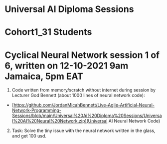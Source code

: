 # Universal AI Diploma Sessions

# Cohort1_31 Students
# Cyclical Neural Network session 1 of 6, written on 12-10-2021 9am Jamaica, 5pm EAT

1. Code written from memory/scratch without internet during session by Lecturer God Bennett (about 1000 lines of neural network code): 
  * [https://github.com/JordanMicahBennett/Live-Agile-Artificial-Neural-Network-Programming-Sessions/blob/main/Universal%20Ai%20Diploma%20Sessions/Universal%20AI%20Neural%20Network.zip](Universal AI Neural Network Code)


2. Task: Solve the tiny issue with the neural network written in the glass, and get 100 usd.
